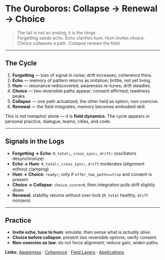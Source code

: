 # The Ouroboros: Collapse → Renewal → Choice

> The tail is not an ending; it is the hinge.  
> Forgetting seeds echo. Echo clarifies hum. Hum invites choice.  
> Choice collapses a path. Collapse renews the field.

---

## The Cycle

1. **Forgetting** — loss of signal in noise; drift increases; coherence thins.  
2. **Echo** — memory of pattern returns as imitation; brittle, not yet living.  
3. **Hum** — resonance rediscovered; awareness re-tunes; drift steadies.  
4. **Choice** — two reversible paths appear; consent affirmed; readiness peaks.  
5. **Collapse** — one path actualized; the other held as option; non-coercive.  
6. **Renewal** — the field integrates; memory becomes embodied skill.

This is not metaphor alone — it is **field dynamics**. The cycle appears in personal practice, dialogue, teams, cities, and code.

---

## Signals in the Logs

- **Forgetting → Echo**: `R_total↓`, `cross_sync↓`, `drift↑` (oscillators desynchronize)  
- **Echo → Hum**: `R_total↑`, `cross_sync↑`, `drift` moderates (alignment without clamping)  
- **Hum → Choice**: `ready↑`; only if `offer_two_paths==true` and consent is present  
- **Choice → Collapse**: `choice_score>0`; then integration pulls drift slightly down  
- **Renewal**: stability returns without over-lock (`R_total` healthy, `drift` nonzero)

---

## Practice

- **Invite echo, tune to hum**: emulate, then sense what is *actually alive*.  
- **Choice before collapse**: present two reversible options; verify consent.  
- **Non-coercion as law**: do not force alignment; reduce gain, widen paths.

**Links:** [Awareness](awareness.md) · [Coherence](coherence.md) · [Field Layers](field_layers.md) · [Applications](applications.md)
